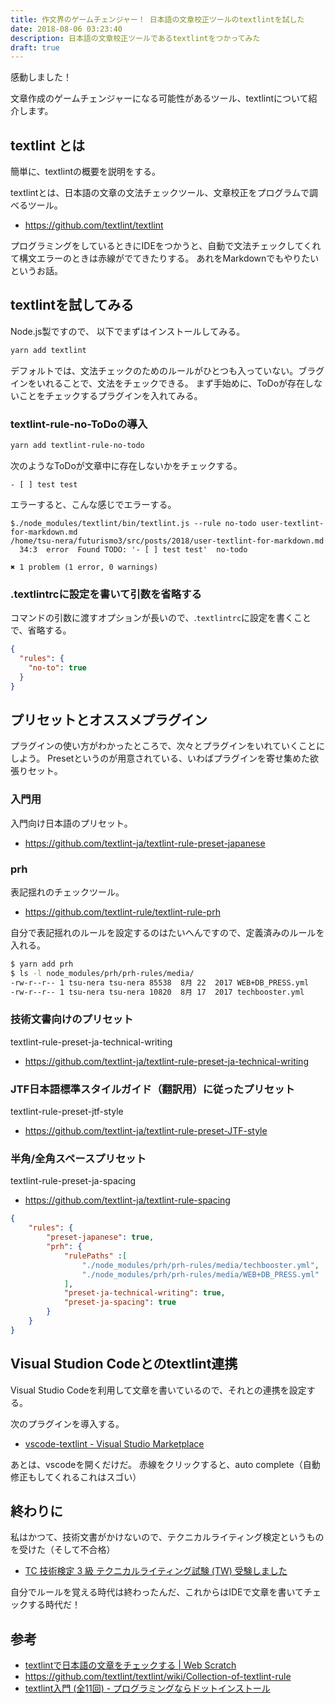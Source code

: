 ```yaml
---
title: 作文界のゲームチェンジャー！ 日本語の文章校正ツールのtextlintを試した
date: 2018-08-06 03:23:40
description: 日本語の文章校正ツールであるtextlintをつかってみた
draft: true
---
```

感動しました！

文章作成のゲームチェンジャーになる可能性があるツール、textlintについて紹介します。

## textlint とは
簡単に、textlintの概要を説明をする。

textlintとは、日本語の文章の文法チェックツール、文章校正をプログラムで調べるツール。

- https://github.com/textlint/textlint

プログラミングをしているときにIDEをつかうと、自動で文法チェックしてくれて構文エラーのときは赤線がでてきたりする。
あれをMarkdownでもやりたいというお話。

## textlintを試してみる
Node.js製ですので、 以下でまずはインストールしてみる。

```bash
yarn add textlint
```

デフォルトでは、文法チェックのためのルールがひとつも入っていない。ブラグインをいれることで、文法をチェックできる。
まず手始めに、ToDoが存在しないことをチェックするプラグインを入れてみる。

### textlint-rule-no-ToDoの導入

```bash
yarn add textlint-rule-no-todo
```

次のようなToDoが文章中に存在しないかをチェックする。

```
- [ ] test test
```

エラーすると、こんな感じでエラーする。

```
$./node_modules/textlint/bin/textlint.js --rule no-todo user-textlint-for-markdown.md
/home/tsu-nera/futurismo3/src/posts/2018/user-textlint-for-markdown.md
  34:3  error  Found TODO: '- [ ] test test'  no-todo

✖ 1 problem (1 error, 0 warnings)
```

### .textlintrcに設定を書いて引数を省略する
コマンドの引数に渡すオプションが長いので、.`textlintrc`に設定を書くことで、省略する。

```json
{
  "rules": {
    "no-to": true
  }
}
```

## プリセットとオススメプラグイン
プラグインの使い方がわかったところで、次々とプラグインをいれていくことにしよう。
Presetというのが用意されている、いわばプラグインを寄せ集めた欲張りセット。

### 入門用
入門向け日本語のプリセット。

-  https://github.com/textlint-ja/textlint-rule-preset-japanese

### prh
表記揺れのチェックツール。

- https://github.com/textlint-rule/textlint-rule-prh

自分で表記揺れのルールを設定するのはたいへんですので、定義済みのルールを入れる。

```bash
$ yarn add prh
$ ls -l node_modules/prh/prh-rules/media/                                                                                                        
-rw-r--r-- 1 tsu-nera tsu-nera 85538  8月 22  2017 WEB+DB_PRESS.yml
-rw-r--r-- 1 tsu-nera tsu-nera 10820  8月 17  2017 techbooster.yml
```

### 技術文書向けのプリセット
textlint-rule-preset-ja-technical-writing

- https://github.com/textlint-ja/textlint-rule-preset-ja-technical-writing

### JTF日本語標準スタイルガイド（翻訳用）に従ったプリセット
textlint-rule-preset-jtf-style

- https://github.com/textlint-ja/textlint-rule-preset-JTF-style

### 半角/全角スペースプリセット
textlint-rule-preset-ja-spacing

- https://github.com/textlint-ja/textlint-rule-spacing

```json
{
    "rules": {
        "preset-japanese": true,
        "prh": {
            "rulePaths" :[
                "./node_modules/prh/prh-rules/media/techbooster.yml",
                "./node_modules/prh/prh-rules/media/WEB+DB_PRESS.yml"
            ],
            "preset-ja-technical-writing": true,
            "preset-ja-spacing": true
        }
    }
}
```

## Visual Studion Codeとのtextlint連携
Visual Studio Codeを利用して文章を書いているので、それとの連携を設定する。

次のプラグインを導入する。

- [vscode\-textlint \- Visual Studio Marketplace](https://marketplace.visualstudio.com/items?itemName=taichi.vscode-textlint)

あとは、vscodeを開くだけだ。 赤線をクリックすると、auto complete（自動修正もしてくれるこれはスゴい）

## 終わりに
私はかつて、技術文書がかけないので、テクニカルライティング検定というものを受けた（そして不合格）

- [TC 技術検定 3 級 テクニカルライティング試験 \(TW\) 受験しました](https://futurismo.biz/archives/1205/)

自分でルールを覚える時代は終わったんだ、これからはIDEで文章を書いてチェックする時代だ！

## 参考
- [textlintで日本語の文章をチェックする \| Web Scratch](https://efcl.info/2015/09/10/introduce-textlint/)
- https://github.com/textlint/textlint/wiki/Collection-of-textlint-rule
- [textlint入門 \(全11回\) \- プログラミングならドットインストール](https://dotinstall.com/lessons/basic_textlint)
